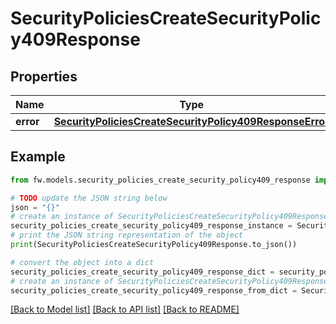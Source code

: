 # SecurityPoliciesCreateSecurityPolicy409Response


## Properties

Name | Type | Description | Notes
------------ | ------------- | ------------- | -------------
**error** | [**SecurityPoliciesCreateSecurityPolicy409ResponseError**](SecurityPoliciesCreateSecurityPolicy409ResponseError.md) |  | [optional] 

## Example

```python
from fw.models.security_policies_create_security_policy409_response import SecurityPoliciesCreateSecurityPolicy409Response

# TODO update the JSON string below
json = "{}"
# create an instance of SecurityPoliciesCreateSecurityPolicy409Response from a JSON string
security_policies_create_security_policy409_response_instance = SecurityPoliciesCreateSecurityPolicy409Response.from_json(json)
# print the JSON string representation of the object
print(SecurityPoliciesCreateSecurityPolicy409Response.to_json())

# convert the object into a dict
security_policies_create_security_policy409_response_dict = security_policies_create_security_policy409_response_instance.to_dict()
# create an instance of SecurityPoliciesCreateSecurityPolicy409Response from a dict
security_policies_create_security_policy409_response_from_dict = SecurityPoliciesCreateSecurityPolicy409Response.from_dict(security_policies_create_security_policy409_response_dict)
```
[[Back to Model list]](../README.md#documentation-for-models) [[Back to API list]](../README.md#documentation-for-api-endpoints) [[Back to README]](../README.md)


